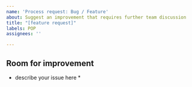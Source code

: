 ```yaml
---
name: 'Process request: Bug / Feature'
about: Suggest an improvement that requires further team discussion
title: "[feature request]"
labels: POP
assignees: ''

---
```


## Room for improvement
* describe your issue here *
